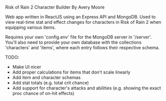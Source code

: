 Risk of Rain 2 Character Builder
By Avery Moore

Web app written in ReactJS using an Express API and MongoDB.
Used to view real-time stat and effect changes for characters in Risk of Rain 2 when equipping various items.

Requires your own 'config.env' file for the MongoDB server in '/server'.
You'll also need to provide your own database with the collections 'characters' and 'items', where each entry
follows their respective schema.

TODO:
 - Make UI nicer
 - Add proper calculations for items that don't scale linearly
 - Add item and character schemas
 - Add stat totals (e.g. total crit chance)
 - Add support for character's attacks and abilities (e.g. showing the exact proc chance of on-hit effects)